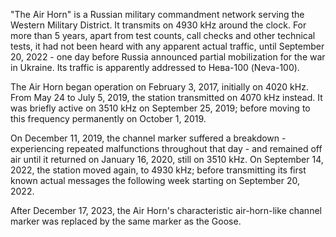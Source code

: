 "The Air Horn" is a Russian military commandment network serving the Western Military District. It transmits on 4930 kHz around the clock. For more than 5 years, apart from test counts, call checks and other technical tests, it had not been heard with any apparent actual traffic, until September 20, 2022 - one day before Russia announced partial mobilization for the war in Ukraine. Its traffic is apparently addressed to Нева-100 (Neva-100).

The Air Horn began operation on February 3, 2017, initially on 4020 kHz. From May 24 to July 5, 2019, the station transmitted on 4070 kHz instead. It was briefly active on 3510 kHz on September 25, 2019; before moving to this frequency permanently on October 1, 2019.

On December 11, 2019, the channel marker suffered a breakdown - experiencing repeated malfunctions throughout that day - and remained off air until it returned on January 16, 2020, still on 3510 kHz. On September 14, 2022, the station moved again, to 4930 kHz; before transmitting its first known actual messages the following week starting on September 20, 2022.

After December 17, 2023, the Air Horn's characteristic air-horn-like channel marker was replaced by the same marker as the Goose.